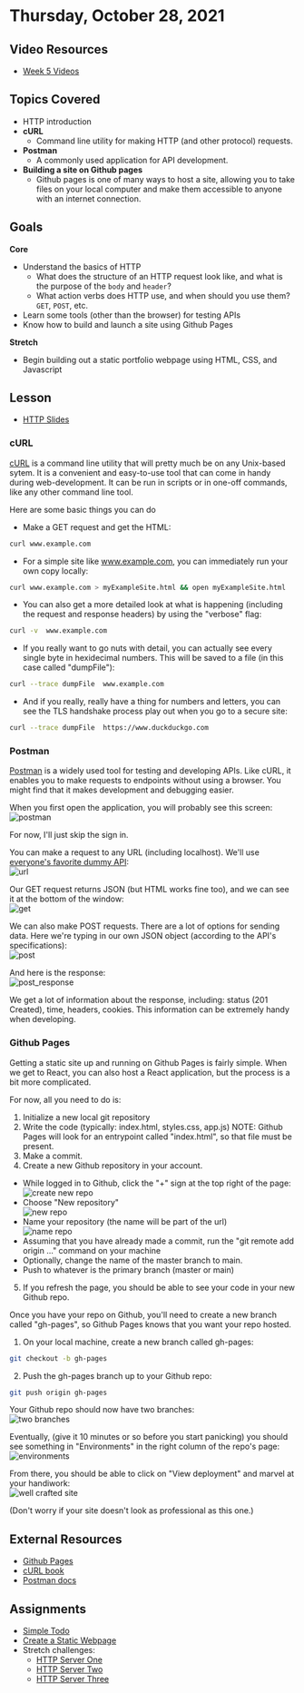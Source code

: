 # Thursday, October 28, 2021

## Video Resources
- [Week 5 Videos](https://www.youtube.com/watch?v=V2nozKafd5w&list=PLu0CiQ7bzwERdY3DZWm2QK2dodaqV6bvG)

## Topics Covered
- HTTP introduction
- **cURL**
  - Command line utility for making HTTP (and other protocol) requests.
- **Postman**
  - A commonly used application for API development.
- **Building a site on Github pages**
  - Github pages is one of many ways to host a site, allowing you to take files on your local computer and make them accessible to anyone with an internet connection.

## Goals
**Core**
- Understand the basics of HTTP
  - What does the structure of an HTTP request look like, and what is the purpose of the `body` and `header`?
  - What action verbs does HTTP use, and when should you use them? `GET`, `POST`, etc.
- Learn some tools (other than the browser) for testing APIs
- Know how to build and launch a site using Github Pages

**Stretch**
- Begin building out a static portfolio webpage using HTML, CSS, and Javascript

## Lesson
- [HTTP Slides](https://docs.google.com/presentation/d/18XgB39IqvBFXfJYKQdc5j2ZzlZBeOH_enugni6b__Cs/edit?usp=sharing)

### cURL
[cURL](https://curl.se/book.html) is a command line utility that will pretty much be on any Unix-based sytem.  It is a convenient and easy-to-use tool that can come in handy during web-development.  It can be run in scripts or in one-off commands, like any other command line tool.

Here are some basic things you can do
- Make a GET request and get the HTML:
```bash
curl www.example.com
```
- For a simple site like www.example.com, you can immediately run your own copy locally:
```bash
curl www.example.com > myExampleSite.html && open myExampleSite.html
```
- You can also get a more detailed look at what is happening (including the request and response headers) by using the "verbose" flag:
```bash
curl -v  www.example.com
```
- If you really want to go nuts with detail, you can actually see every single byte in hexidecimal numbers.  This will be saved to a file (in this case called "dumpFile"):
```bash
curl --trace dumpFile  www.example.com
```
- And if you really, really have a thing for numbers and letters, you can see the TLS handshake process play out when you go to a secure site:
```bash
curl --trace dumpFile  https://www.duckduckgo.com
```

### Postman
[Postman](https://www.postman.com/downloads/) is a widely used tool for testing and developing APIs.  Like cURL, it enables you to make requests to endpoints without using a browser.  You might find that it makes development and debugging easier.

When you first open the application, you will probably see this screen:<br/>
![postman](../page-resources/postman.png)

For now, I'll just skip the sign in.

You can make a request to any URL (including localhost).  We'll use [everyone's favorite dummy API](https://jsonplaceholder.typicode.com):<br/>
![url](../page-resources/url.png)

Our GET request returns JSON (but HTML works fine too), and we can see it at the bottom of the window:<br/>
![get](../page-resources/get.png)

We can also make POST requests.  There are a lot of options for sending data.  Here we're typing in our own JSON object (according to the API's specifications):<br/>
![post](../page-resources/post.png)

And here is the response:<br/>
![post_response](../page-resources/post_response.png)

We get a lot of information about the response, including: status (201 Created), time, headers, cookies.  This information can be extremely handy when developing.

### Github Pages
Getting a static site up and running on Github Pages is fairly simple.  When we get to React, you can also host a React application, but the process is a bit more complicated.

For now, all you need to do is:
1. Initialize a new local git repository
2. Write the code (typically: index.html, styles.css, app.js)
NOTE: Github Pages will look for an entrypoint called "index.html", so that file must be present.
3. Make a commit.
4. Create a new Github repository in your account.
  - While logged in to Github, click the "+" sign at the top right of the page:<br/>
![create new repo](../page-resources/create_new.png)
  - Choose "New repository"<br/>
![new repo](../page-resources/new_repo.png)
  - Name your repository (the name will be part of the url)<br/>
![name repo](../page-resources/name-repo.png)
  - Assuming that you have already made a commit, run the "git remote add origin ..." command on your machine
  - Optionally, change the name of the master branch to main.
  - Push to whatever is the primary branch (master or main)
5. If you refresh the page, you should be able to see your code in your new Github repo.

Once you have your repo on Github, you'll need to create a new branch called "gh-pages", so Github Pages knows that you want your repo hosted.

1. On your local machine, create a new branch called gh-pages:
```bash
git checkout -b gh-pages
```
2. Push the gh-pages branch up to your Github repo:
```bash
git push origin gh-pages
```
Your Github repo should now have two branches:<br/>
![two branches](../page-resources/two_branches.png)

Eventually, (give it 10 minutes or so before you start panicking) you should see something in "Environments" in the right column of the repo's page:<br/>
![environments](../page-resources/environments.png)

From there, you should be able to click on "View deployment" and marvel at your handiwork:<br/>
![well crafted site](../page-resources/well_crafted.png)

(Don't worry if your site doesn't look as professional as this one.)

## External Resources
- [Github Pages](https://pages.github.com/)
- [cURL book](https://everything.curl.dev/)
- [Postman docs](https://learning.postman.com/docs/getting-started/sending-the-first-request/)

## Assignments
- [Simple Todo](https://github.com/papaplatoon/simple-todo)
- [Create a Static Webpage](https://github.com/papaplatoon/static-webpage)
- Stretch challenges:
  - [HTTP Server One](https://github.com/papaplatoon/http-server-one)
  - [HTTP Server Two](https://github.com/papaplatoon/http-server-two)
  - [HTTP Server Three](https://github.com/papaplatoon/http-server-three)


